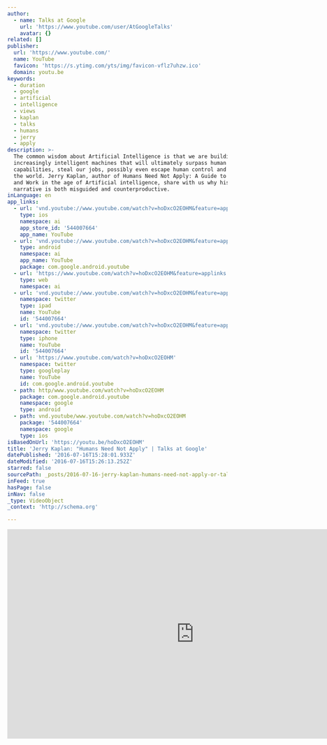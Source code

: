 ```yaml
---
author:
  - name: Talks at Google
    url: 'https://www.youtube.com/user/AtGoogleTalks'
    avatar: {}
related: []
publisher:
  url: 'https://www.youtube.com/'
  name: YouTube
  favicon: 'https://s.ytimg.com/yts/img/favicon-vflz7uhzw.ico'
  domain: youtu.be
keywords:
  - duration
  - google
  - artificial
  - intelligence
  - views
  - kaplan
  - talks
  - humans
  - jerry
  - apply
description: >-
  The common wisdom about Artificial Intelligence is that we are building
  increasingly intelligent machines that will ultimately surpass human
  capabilities, steal our jobs, possibly even escape human control and take over
  the world. Jerry Kaplan, author of Humans Need Not Apply: A Guide to Wealth
  and Work in the age of Artificial intelligence, share with us why his
  narrative is both misguided and counterproductive.
inLanguage: en
app_links:
  - url: 'vnd.youtube://www.youtube.com/watch?v=hoDxcO2EOHM&feature=applinks'
    type: ios
    namespace: ai
    app_store_id: '544007664'
    app_name: YouTube
  - url: 'vnd.youtube://www.youtube.com/watch?v=hoDxcO2EOHM&feature=applinks'
    type: android
    namespace: ai
    app_name: YouTube
    package: com.google.android.youtube
  - url: 'https://www.youtube.com/watch?v=hoDxcO2EOHM&feature=applinks'
    type: web
    namespace: ai
  - url: 'vnd.youtube://www.youtube.com/watch?v=hoDxcO2EOHM&feature=applinks'
    namespace: twitter
    type: ipad
    name: YouTube
    id: '544007664'
  - url: 'vnd.youtube://www.youtube.com/watch?v=hoDxcO2EOHM&feature=applinks'
    namespace: twitter
    type: iphone
    name: YouTube
    id: '544007664'
  - url: 'https://www.youtube.com/watch?v=hoDxcO2EOHM'
    namespace: twitter
    type: googleplay
    name: YouTube
    id: com.google.android.youtube
  - path: http/www.youtube.com/watch?v=hoDxcO2EOHM
    package: com.google.android.youtube
    namespace: google
    type: android
  - path: vnd.youtube/www.youtube.com/watch?v=hoDxcO2EOHM
    package: '544007664'
    namespace: google
    type: ios
isBasedOnUrl: 'https://youtu.be/hoDxcO2EOHM'
title: 'Jerry Kaplan: "Humans Need Not Apply" | Talks at Google'
datePublished: '2016-07-16T15:28:01.933Z'
dateModified: '2016-07-16T15:26:13.252Z'
starred: false
sourcePath: _posts/2016-07-16-jerry-kaplan-humans-need-not-apply-or-talks-at-google.md
inFeed: true
hasPage: false
inNav: false
_type: VideoObject
_context: 'http://schema.org'

---
```

<iframe src="https://cdn.embedly.com/widgets/media.html?src=https%3A%2F%2Fwww.youtube.com%2Fembed%2FhoDxcO2EOHM%3Ffeature%3Doembed&amp;url=http%3A%2F%2Fwww.youtube.com%2Fwatch%3Fv%3DhoDxcO2EOHM&amp;image=https%3A%2F%2Fi.ytimg.com%2Fvi%2FhoDxcO2EOHM%2Fhqdefault.jpg&amp;key=b7d04c9b404c499eba89ee7072e1c4f7&amp;type=text%2Fhtml&amp;schema=youtube" width="854" height="480" scrolling="no" frameborder="0" allowfullscreen="" style=""></iframe>